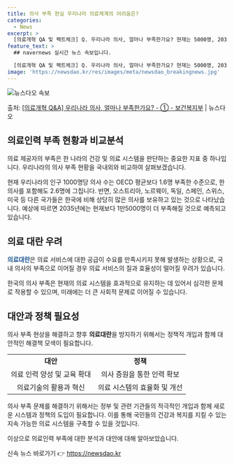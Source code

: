 ```yaml
---
title: 의사 부족 현실 우리나라 의료체계의 어려움은?
categories:
  - News
excerpt: >
  [의료개혁 QA 및 팩트체크] Q. 우리나라 의사, 얼마나 부족한가요? 현재는 5000명, 2035년에는 1…
feature_text: >
  ## navernews 실시간 뉴스 속보입니다.

  [의료개혁 QA 및 팩트체크] Q. 우리나라 의사, 얼마나 부족한가요? 현재는 5000명, 2035년에는 1…
image: 'https://newsdao.kr/res/images/meta/newsdao_breakingnews.jpg'
---
```


![뉴스다오 속보](https://newsdao.kr/res/images/meta/newsdao_breakingnews.jpg)

<p>출처: <a href="https://newsdao.kr/3411" rel="dofollow">[의료개혁 Q&A] 우리나라 의사, 얼마나 부족한가요? - ① - 보건복지부</a> | 뉴스다오</p>

<h2 data-ke-size="size26">의료인력 부족 현황과 비교분석</h2>

의료 제공자의 부족은 한 나라의 건강 및 의료 시스템을 판단하는 중요한 지표 중 하나입니다. 우리나라의 의사 부족 현황을 국내외와 비교하여 살펴보겠습니다.

<p data-ke-size="size16">현재 우리나라의 인구 1000명당 의사 수는 OECD 평균보다 1.6명 부족한 수준으로, 한의사를 포함해도 2.6명에 그칩니다. 반면, 오스트리아, 노르웨이, 독일, 스페인, 스위스, 미국 등 다른 국가들은 한국에 비해 상당히 많은 의사를 보유하고 있는 것으로 나타났습니다. 예상에 따르면 2035년에는 현재보다 1만5000명이 더 부족해질 것으로 예측되고 있습니다.</p>

<h2 data-ke-size="size26">의료 대란 우려</h2>

<b><span style="color: #1a5490;">의료대란</span></b>은 의료 서비스에 대한 공급이 수요를 만족시키지 못해 발생하는 상황으로, 국내 의사의 부족으로 이어질 경우 의료 서비스의 질과 효율성이 떨어질 우려가 있습니다.

<p data-ke-size="size16">한국의 의사 부족은 현재의 의료 시스템을 효과적으로 유지하는 데 있어서 심각한 문제로 작용할 수 있으며, 미래에는 더 큰 사회적 문제로 이어질 수 있습니다.</p>

<h2 data-ke-size="size26">대안과 정책 필요성</h2>

의사 부족 현상을 해결하고 향후 <b>의료대란</b>을 방지하기 위해서는 정책적 개입과 함께 대안적인 해결책 모색이 필요합니다.

<table>
	<tbody>
		<tr>
			<td style="text-align: center; height: 17px;"><b>대안</b></td>
			<td style="text-align: center; height: 17px;"><b>정책</b></td>
		</tr>
		<tr>
			<td style="text-align: center; height: 17px;">의료 인력 양성 및 교육 확대</td>
			<td style="text-align: center; height: 17px;">의사 증원을 통한 인력 확보</td>
		</tr>
		<tr>
			<td style="text-align: center; height: 17px;">의료기술의 활용과 혁신</td>
			<td style="text-align: center; height: 17px;">의료 시스템의 효율화 및 개선</td>
		</tr>
	</tbody>
</table>

<p data-ke-size="size16">의사 부족 문제를 해결하기 위해서는 정부 및 관련 기관들의 적극적인 개입과 함께 새로운 시스템과 정책의 도입이 필요합니다. 이를 통해 국민들의 건강과 복지를 지킬 수 있는 지속 가능한 의료 시스템을 구축할 수 있을 것입니다.</p>

이상으로 의료인력 부족에 대한 분석과 대안에 대해 알아보았습니다. 

신속 뉴스 바로가기 👉 <a href="https://newsdao.kr" rel="dofollow">https://newsdao.kr</a>


